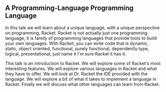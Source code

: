 ## A Programming-Language Programming Language

In this talk we will learn about a unique language, with a unique perspective on programming, Racket. Racket is not actually just one programming language, it is family of programming languages that provide tools to build your own languages. With Racket, you can write code that is dynamic, static, object oriented, functional, purely functional, dependently type, logical, presentational, just name it I'm sure Racket it has it.

This talk is an introduction to Racket. We will explore some of Racket's most interesting features. We will explore various languages in Racket and what they have to offer. We will look at Dr. Racket the IDE provided with the language. We will explore a bit of what it takes to implement a language in Racket. Finally we will discuss what other languages can learn from Racket.